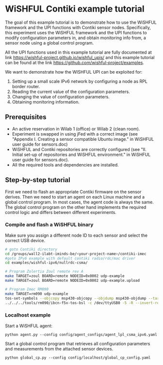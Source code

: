 # WiSHFUL Contiki example tutorial

The goal of this example tutorial is to demonstrate how to use the WiSHFUL framework and the UPI functions with Contiki sensor nodes. Specifically, this experiment uses the WiSHFUL framework and the UPI functions to modify configuration parameters in, and obtain monitoring info from, a sensor node using a global control program.

All the UPI functions used in this example tutorial are fully documented at link https://wishful-project.github.io/wishful_upis/ and this example tutorial can be found at the link https://github.com/wishful-project/examples.

We want to demonstrate how the WISHFUL UPI can be exploited for:
1. Setting up a small scale IPv6 network by configuring a node as RPL border router.
2. Reading the current value of the configuration parameters.
3. Changing the value of configuration parameters.
4. Obtaining monitoring information.

## Prerequisites
* An active reservation in Wilab 1 (office) or Wilab 2 (clean room).
* Experiment is swapped in using jFed with a correct image (see "Appendix I.	Creating a sensor compatible Ubuntu image." in WiSHFUL user guide for sensors.doc)
* WiSHFUL and Contiki repositories are correctly configured (see "II.	Initial set-up of repositories and WiSHFUL environment." in WiSHFUL user guide for sensors.doc).
* All the required tools and dependencies are installed.

## Step-by-step tutorial
First we need to flash an appropriate Contiki firmware on the sensor derives. Then we need to start an agent on each Linux machine and a global control program. In most cases, the agent code is always the same. The global control program on the other hand implements the required control logic and differs between different experiments.

### Compile and flash a WiSHFUL binary
Make sure you assign a different node ID to each sensor and select the correct USB device.
```bash
# goto Contiki directory
cd /groups/wall2-ilabt-iminds-be/<your-project-name>/contiki-imec
#goto IPv6 example with default contiki radio/rdc/mac driver
cd examples/wishful-ipv6/nullrdc-csma/

# Program Zolertia Zoul remote rev A
make TARGET=zoul BOARD=remote NODEID=0x0002 udp-example
make TARGET=zoul BOARD=remote NODEID=0x0002 udp-example.upload

# Program Imec RM090
make TARGET=rm090 udp-example
tos-set-symbols --objcopy msp430-objcopy --objdump msp430-objdump --target ihex  udp-example.rm090 udp-example.ihex node_id=1
../../../tools/rm090/ibcn-f5x-tos-bsl -c /dev/ttyUSB0 -5 -R --invert-reset --swap-reset-test -r -e -I -p udp-example.ihex
```
### Localhost example
Start a WiSHFUL agent:
```
python agent.py --config config/agent_configs/agent_lpl_csma_ipv6.yaml
```
Start a global control program that retrieves all configuration parameters and measurements from the attached sensor devices.
```
python global_cp.py --config config/localhost/global_cp_config.yaml
```
